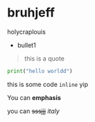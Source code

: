 # bruhjeff
holycraplouis
- bullet1

>this is a quote

```python
print("hello worldd")
```

this is some code `inline` yip

You can **emphasis**

you can ~~sssjjj~~ *italy*
